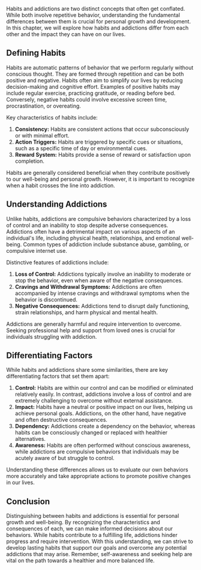 
Habits and addictions are two distinct concepts that often get conflated. While both involve repetitive behavior, understanding the fundamental differences between them is crucial for personal growth and development. In this chapter, we will explore how habits and addictions differ from each other and the impact they can have on our lives.

## Defining Habits

Habits are automatic patterns of behavior that we perform regularly without conscious thought. They are formed through repetition and can be both positive and negative. Habits often aim to simplify our lives by reducing decision-making and cognitive effort. Examples of positive habits may include regular exercise, practicing gratitude, or reading before bed. Conversely, negative habits could involve excessive screen time, procrastination, or overeating.

Key characteristics of habits include:

1. **Consistency:** Habits are consistent actions that occur subconsciously or with minimal effort.
2. **Action Triggers:** Habits are triggered by specific cues or situations, such as a specific time of day or environmental cues.
3. **Reward System:** Habits provide a sense of reward or satisfaction upon completion.

Habits are generally considered beneficial when they contribute positively to our well-being and personal growth. However, it is important to recognize when a habit crosses the line into addiction.

## Understanding Addictions

Unlike habits, addictions are compulsive behaviors characterized by a loss of control and an inability to stop despite adverse consequences. Addictions often have a detrimental impact on various aspects of an individual's life, including physical health, relationships, and emotional well-being. Common types of addiction include substance abuse, gambling, or compulsive internet use.

Distinctive features of addictions include:

1. **Loss of Control:** Addictions typically involve an inability to moderate or stop the behavior, even when aware of the negative consequences.
2. **Cravings and Withdrawal Symptoms:** Addictions are often accompanied by intense cravings and withdrawal symptoms when the behavior is discontinued.
3. **Negative Consequences:** Addictions tend to disrupt daily functioning, strain relationships, and harm physical and mental health.

Addictions are generally harmful and require intervention to overcome. Seeking professional help and support from loved ones is crucial for individuals struggling with addiction.

## Differentiating Factors

While habits and addictions share some similarities, there are key differentiating factors that set them apart:

1. **Control:** Habits are within our control and can be modified or eliminated relatively easily. In contrast, addictions involve a loss of control and are extremely challenging to overcome without external assistance.
2. **Impact:** Habits have a neutral or positive impact on our lives, helping us achieve personal goals. Addictions, on the other hand, have negative and often destructive consequences.
3. **Dependency:** Addictions create a dependency on the behavior, whereas habits can be consciously changed or replaced with healthier alternatives.
4. **Awareness:** Habits are often performed without conscious awareness, while addictions are compulsive behaviors that individuals may be acutely aware of but struggle to control.

Understanding these differences allows us to evaluate our own behaviors more accurately and take appropriate actions to promote positive changes in our lives.

## Conclusion

Distinguishing between habits and addictions is essential for personal growth and well-being. By recognizing the characteristics and consequences of each, we can make informed decisions about our behaviors. While habits contribute to a fulfilling life, addictions hinder progress and require intervention. With this understanding, we can strive to develop lasting habits that support our goals and overcome any potential addictions that may arise. Remember, self-awareness and seeking help are vital on the path towards a healthier and more balanced life.
